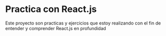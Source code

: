 # Practica con React.js

Este proyecto son practicas y ejercicios que estoy realizando con el fin de entender y comprender React.js en profundidad